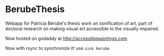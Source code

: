 # BerubeThesis
Webapp for Patricia Bérubé's thesis work on sonification of art, part of 
doctoral research on making visual art accessible to the visually 
impaired.

Now hosted on godaddy at http://accessiblepaintings.com

Now with rsync to synchronize it!
use `sink berube`

